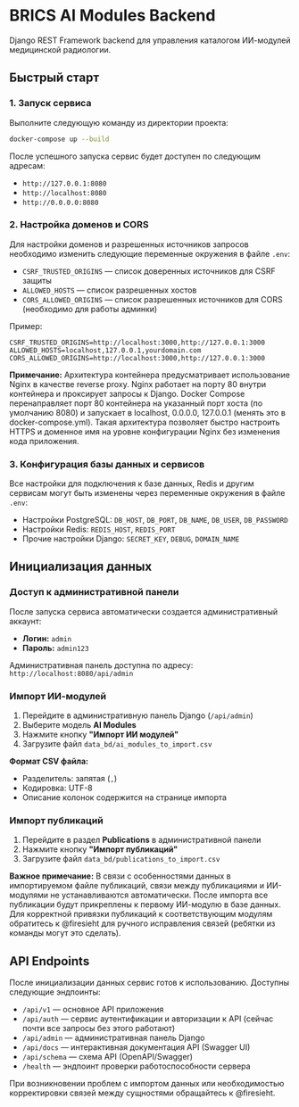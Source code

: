 # BRICS AI Modules Backend

Django REST Framework backend для управления каталогом ИИ-модулей медицинской радиологии.


## Быстрый старт

### 1. Запуск сервиса

Выполните следующую команду из директории проекта:

```bash
docker-compose up --build
```

После успешного запуска сервис будет доступен по следующим адресам:
- `http://127.0.0.1:8080`
- `http://localhost:8080`
- `http://0.0.0.0:8080`

### 2. Настройка доменов и CORS

Для настройки доменов и разрешенных источников запросов необходимо изменить следующие переменные окружения в файле `.env`:

- `CSRF_TRUSTED_ORIGINS` — список доверенных источников для CSRF защиты
- `ALLOWED_HOSTS` — список разрешенных хостов
- `CORS_ALLOWED_ORIGINS` — список разрешенных источников для CORS (необходимо для работы админки)

Пример:
```
CSRF_TRUSTED_ORIGINS=http://localhost:3000,http://127.0.0.1:3000
ALLOWED_HOSTS=localhost,127.0.0.1,yourdomain.com
CORS_ALLOWED_ORIGINS=http://localhost:3000,http://127.0.0.1:3000
```

**Примечание:** Архитектура контейнера предусматривает использование Nginx в качестве reverse proxy. Nginx работает на порту 80 внутри контейнера и проксирует запросы к Django. Docker Compose перенаправляет порт 80 контейнера на указанный порт хоста (по умолчанию 8080) и запускает в localhost, 0.0.0.0, 127.0.0.1 (менять это в docker-compose.yml). Такая архитектура позволяет быстро настроить HTTPS и доменное имя на уровне конфигурации Nginx без изменения кода приложения.

### 3. Конфигурация базы данных и сервисов

Все настройки для подключения к базе данных, Redis и другим сервисам могут быть изменены через переменные окружения в файле `.env`:

- Настройки PostgreSQL: `DB_HOST`, `DB_PORT`, `DB_NAME`, `DB_USER`, `DB_PASSWORD`
- Настройки Redis: `REDIS_HOST`, `REDIS_PORT`
- Прочие настройки Django: `SECRET_KEY`, `DEBUG`, `DOMAIN_NAME`

## Инициализация данных

### Доступ к административной панели

После запуска сервиса автоматически создается административный аккаунт:
- **Логин:** `admin`
- **Пароль:** `admin123`

Административная панель доступна по адресу: `http://localhost:8080/api/admin`

### Импорт ИИ-модулей

1. Перейдите в административную панель Django (`/api/admin`)
2. Выберите модель **AI Modules**
3. Нажмите кнопку **"Импорт ИИ модулей"**
4. Загрузите файл `data_bd/ai_modules_to_import.csv`

**Формат CSV файла:**
- Разделитель: запятая (`,`)
- Кодировка: UTF-8
- Описание колонок содержится на странице импорта

### Импорт публикаций

1. Перейдите в раздел **Publications** в административной панели
2. Нажмите кнопку **"Импорт публикаций"**
3. Загрузите файл `data_bd/publications_to_import.csv`

**Важное примечание:** В связи с особенностями данных в импортируемом файле публикаций, связи между публикациями и ИИ-модулями не устанавливаются автоматически. После импорта все публикации будут прикреплены к первому ИИ-модулю в базе данных. Для корректной привязки публикаций к соответствующим модулям обратитесь к @firesieht для ручного исправления связей (ребятки из команды могут это сделать).

## API Endpoints

После инициализации данных сервис готов к использованию. Доступны следующие эндпоинты:

- `/api/v1` — основное API приложения
- `/api/auth` — сервис аутентификации и авторизации к API (сейчас почти все запросы без этого работают)
- `/api/admin` — административная панель Django
- `/api/docs` — интерактивная документация API (Swagger UI)
- `/api/schema` — схема API (OpenAPI/Swagger)
- `/health` — эндпоинт проверки работоспособности сервера


При возникновении проблем с импортом данных или необходимостью корректировки связей между сущностями обращайтесь к @firesieht.
```